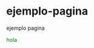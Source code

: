 # ejemplo-pagina
ejemplo pagina

<p style="color: green">hola</p>
<script type="text/javascript">
	document.getElementsByTagName('p')[0].style.color = 'red';
</script>

